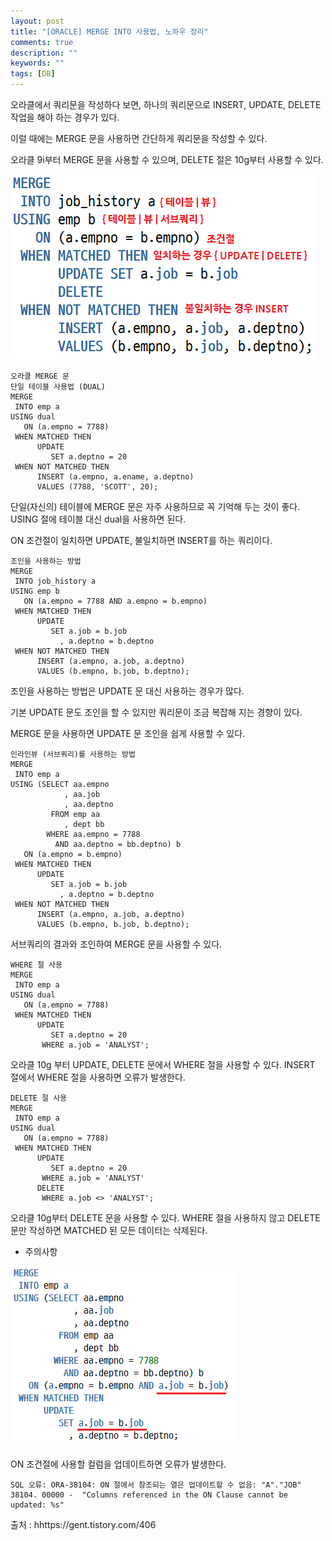 ```yaml
---
layout: post
title: "[ORACLE] MERGE INTO 사용법, 노하우 정리"
comments: true
description: ""
keywords: ""
tags: [DB]
---
```



오라클에서 쿼리문을 작성하다 보면, 하나의 쿼리문으로 INSERT, UPDATE, DELETE 작업을 해야 하는 경우가 있다. 

이럴 때에는 MERGE 문을 사용하면 간단하게 쿼리문을 작성할 수 있다. 

오라클 9i부터 MERGE 문을 사용할 수 있으며, DELETE 절은 10g부터 사용할 수 있다.
 
![675y7u43645341432155](/images/oracle/675y7u43645341432155.png)

```
오라클 MERGE 문
단일 테이블 사용법 (DUAL)
MERGE 
 INTO emp a
USING dual
   ON (a.empno = 7788)
 WHEN MATCHED THEN
      UPDATE
         SET a.deptno = 20
 WHEN NOT MATCHED THEN
      INSERT (a.empno, a.ename, a.deptno)
      VALUES (7788, 'SCOTT', 20);
 ```

단일(자신의) 테이블에 MERGE 문은 자주 사용하므로 꼭 기억해 두는 것이 좋다. USING 절에 테이블 대신 dual을 사용하면 된다. 

ON 조건절이 일치하면 UPDATE, 불일치하면 INSERT를 하는 쿼리이다.

 
```
조인을 사용하는 방법
MERGE 
 INTO job_history a
USING emp b
   ON (a.empno = 7788 AND a.empno = b.empno)
 WHEN MATCHED THEN
      UPDATE
         SET a.job = b.job
           , a.deptno = b.deptno
 WHEN NOT MATCHED THEN
      INSERT (a.empno, a.job, a.deptno)
      VALUES (b.empno, b.job, b.deptno);
``` 

조인을 사용하는 방법은 UPDATE 문 대신 사용하는 경우가 많다. 

기본 UPDATE 문도 조인을 할 수 있지만 쿼리문이 조금 복잡해 지는 경향이 있다. 

MERGE 문을 사용하면 UPDATE 문 조인을 쉽게 사용할 수 있다.

 
```
인라인뷰 (서브쿼리)를 사용하는 방법
MERGE 
 INTO emp a
USING (SELECT aa.empno
            , aa.job
            , aa.deptno
         FROM emp aa
            , dept bb
        WHERE aa.empno = 7788
          AND aa.deptno = bb.deptno) b
   ON (a.empno = b.empno)
 WHEN MATCHED THEN
      UPDATE
         SET a.job = b.job
           , a.deptno = b.deptno
 WHEN NOT MATCHED THEN
      INSERT (a.empno, a.job, a.deptno)
      VALUES (b.empno, b.job, b.deptno);
``` 

서브쿼리의 결과와 조인하여 MERGE 문을 사용할 수 있다.

 
```
WHERE 절 사용
MERGE 
 INTO emp a
USING dual
   ON (a.empno = 7788)
 WHEN MATCHED THEN
      UPDATE
         SET a.deptno = 20
       WHERE a.job = 'ANALYST';
``` 

오라클 10g 부터 UPDATE, DELETE 문에서 WHERE 절을 사용할 수 있다. INSERT 절에서 WHERE 절을 사용하면 오류가 발생한다.

 
```
DELETE 절 사용
MERGE 
 INTO emp a
USING dual
   ON (a.empno = 7788)
 WHEN MATCHED THEN
      UPDATE
         SET a.deptno = 20
       WHERE a.job = 'ANALYST'
      DELETE
       WHERE a.job <> 'ANALYST';
``` 

오라클 10g부터 DELETE 문을 사용할 수 있다. WHERE 절을 사용하지 않고 DELETE 문만 작성하면 MATCHED 된 모든 데이터는 삭제된다.

 

- 주의사항

![66412341261241341241234](/images/oracle/66412341261241341241234.png)
 

ON 조건절에 사용할 컬럼을 업데이트하면 오류가 발생한다.

 
```
SQL 오류: ORA-38104: ON 절에서 참조되는 열은 업데이트할 수 없음: "A"."JOB"
38104. 00000 -  "Columns referenced in the ON Clause cannot be updated: %s"
```

출처 : hhttps://gent.tistory.com/406
